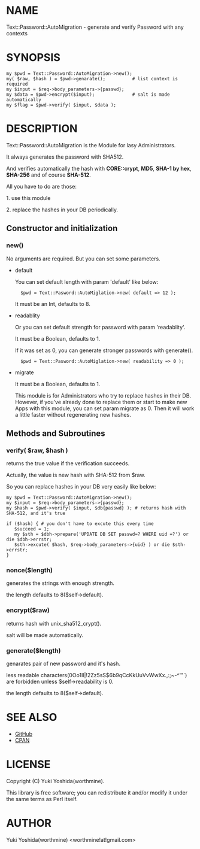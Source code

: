 # NAME

Text::Password::AutoMigration - generate and verify Password with any contexts

# SYNOPSIS

    my $pwd = Text::Password::AutoMigration->new();
    my( $raw, $hash ) = $pwd->genarate();          # list context is required
    my $input = $req->body_parameters->{passwd};
    my $data = $pwd->encrypt($input);              # salt is made automatically
    my $flag = $pwd->verify( $input, $data );

# DESCRIPTION

Text::Password::AutoMigration is the Module for lasy Administrators.

It always generates the password with SHA512.

And verifies automatically the hash with
**CORE::crypt**, **MD5**, **SHA-1 by hex**, **SHA-256** and of course **SHA-512**.

All you have to do are those:

1\. use this module

2\. replace the hashes in your DB periodically.

## Constructor and initialization

### new()

No arguments are required. But you can set some parameters.

- default

    You can set default length with param 'default' like below:

        $pwd = Text::Pasword::AutoMiglation->new( default => 12 );

    It must be an Int, defaults to 8.

- readablity

    Or you can set default strength for password with param 'readablity'.

    It must be a Boolean, defaults to 1.

    If it was set as 0, you can generate stronger passwords with generate().

        $pwd = Text::Pasword::AutoMiglation->new( readability => 0 );

- migrate

    It must be a Boolean, defaults to 1.

    This module is for Administrators who try to replace hashes in their DB.
    However, if you've already done to replace them or start to make new Apps with this module,
    you can set param migrate as 0. 
    Then it will work a little faster without regenerating new hashes.

## Methods and Subroutines

### verify( $raw, $hash )

returns the true value if the verification succeeds.

Actually, the value is new hash with SHA-512 from $raw.

So you can replace hashes in your DB very easily like below:

    my $pwd = Text::Password::AutoMigration->new();
    my $input = $req->body_parameters->{passwd};
    my $hash = $pwd->verify( $input, $db{passwd} ); # returns hash with SHA-512, and it's true

    if ($hash) { # you don't have to excute this every time
       $succeed = 1;
       my $sth = $dbh->prepare('UPDATE DB SET passwd=? WHERE uid =?') or die $dbh->errstr;
       $sth->excute( $hash, $req->body_parameters->{uid} ) or die $sth->errstr;
    }

### nonce($length)

generates the strings with enough strength.

the length defaults to 8($self->default).

### encrypt($raw)

returns hash with unix\_sha512\_crypt().

salt will be made automatically.

### generate($length)

genarates pair of new password and it's hash.

less readable characters(0Oo1Il|!2Zz5sS$6b9qCcKkUuVvWwXx.,:;~-^'"\`) are forbidden
unless $self->readability is 0.

the length defaults to 8($self->default).

# SEE ALSO

- [GitHub](https://github.com/worthmine/Text-Password-AutoMigration)
- [CPAN](http://search.cpan.org/perldoc?Text%3A%3APassword%3A%3AAutoMigration)

# LICENSE

Copyright (C) Yuki Yoshida(worthmine).

This library is free software; you can redistribute it and/or modify
it under the same terms as Perl itself.

# AUTHOR

Yuki Yoshida(worthmine) &lt;worthmine!at!gmail.com>
